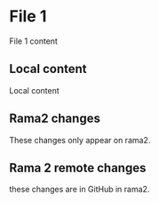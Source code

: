 # File 1
File 1 content


## Local content
Local content

## Rama2 changes
These changes only appear on rama2.

## Rama 2 remote changes
these changes are in GitHub in rama2.
